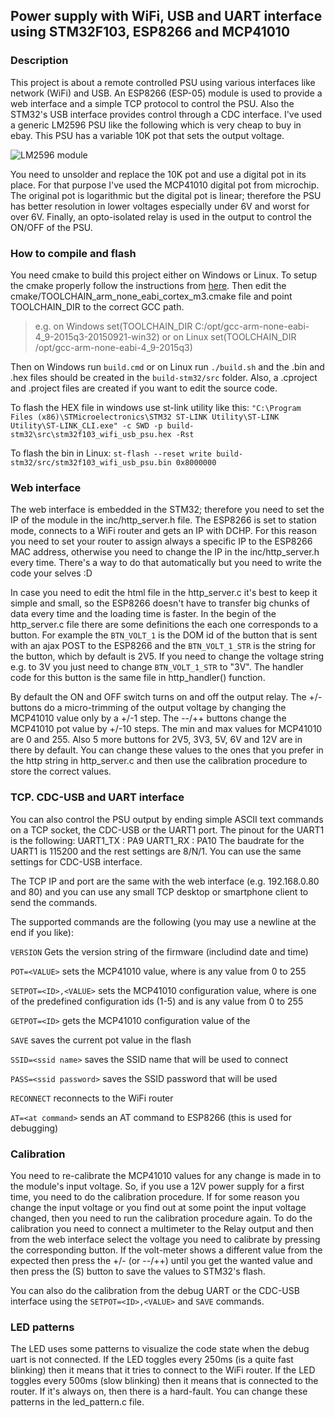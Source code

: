 Power supply with WiFi, USB and UART interface using STM32F103, ESP8266 and MCP41010
----

### Description

This project is about a remote controlled PSU using various interfaces like network (WiFi) and USB. An ESP8266 (ESP-05) module is used to provide a web interface and a simple TCP protocol to control the PSU. Also the STM32's USB interface provides control through a CDC interface. I've used a generic LM2596 PSU like the following which is very cheap to buy in ebay. This PSU has a variable 10K pot that sets the output voltage.

![LM2596 module](http://www.stupid-projects.com/wp-content/uploads/2017/04/LM2596-300x300.jpg)

You need to unsolder and replace the 10K pot and use a digital pot in its place. For that purpose I've used the MCP41010 digital pot from microchip. The original pot is logarithmic but the digital pot is linear; therefore the PSU has better resolution in lower voltages especially under 6V and worst for over 6V. Finally, an opto-isolated relay is used in the output to control the ON/OFF of the PSU.

### How to compile and flash
You need cmake to build this project either on Windows or Linux. To setup the cmake properly follow the instructions from [here](https://github.com/dimtass/cmake_toolchains/blob/master/README.md). Then edit the cmake/TOOLCHAIN_arm_none_eabi_cortex_m3.cmake file and point TOOLCHAIN_DIR to the correct GCC path.
> e.g. on Windows
> set(TOOLCHAIN_DIR C:/opt/gcc-arm-none-eabi-4_9-2015q3-20150921-win32)
> or on Linux
> set(TOOLCHAIN_DIR /opt/gcc-arm-none-eabi-4_9-2015q3)

Then on Windows run ```build.cmd``` or on Linux run ```./build.sh``` and the .bin and .hex files should be created in the ```build-stm32/src``` folder. Also, a .cproject and .project files are created if you want to edit the source code.

To flash the HEX file in windows use st-link utility like this:
```"C:\Program Files (x86)\STMicroelectronics\STM32 ST-LINK Utility\ST-LINK Utility\ST-LINK_CLI.exe" -c SWD -p build-stm32\src\stm32f103_wifi_usb_psu.hex -Rst```

To flash the bin in Linux:
```st-flash --reset write build-stm32/src/stm32f103_wifi_usb_psu.bin 0x8000000```

### Web interface
The web interface is embedded in the STM32; therefore you need to set the IP of the module in the inc/http_server.h file. The ESP8266 is set to station mode, connects to a WiFi router and gets an IP with DCHP. For this reason you need to set your router to assign always a specific IP to the ESP8266 MAC address, otherwise you need to change the IP in the inc/http_server.h every time. There's a way to do that automatically but you need to write the code your selves :D

In case you need to edit the html file in the http_server.c it's best to keep it simple and small, so the ESP8266 doesn't have to transfer big chunks of data every time and the loading time is faster. In the begin of the http_server.c file there are some definitions the each one corresponds to a button. For example the ```BTN_VOLT_1``` is the DOM id of the button that is sent with an ajax POST to the ESP8266 and the ```BTN_VOLT_1_STR``` is the string for the button, which by default is 2V5. If you need to change the voltage string e.g. to 3V you just need to change ```BTN_VOLT_1_STR``` to "3V". The handler code for this button is the same file in http_handler() function.

By default the ON and OFF switch turns on and off the output relay. The +/- buttons do a micro-trimming of the output voltage by changing the MCP41010 value only by a +/-1 step. The --/++ buttons change the MCP41010 pot value by +/-10 steps. The min and max values for MCP41010 are 0 and 255. Also 5 more buttons for 2V5, 3V3, 5V, 6V and 12V are in there by default. You can change these values to the ones that you prefer in the http string in http_server.c and then use the calibration procedure to store the correct values.

### TCP. CDC-USB and UART interface
You can also control the PSU output by ending simple ASCII text commands on a TCP socket, the CDC-USB or the UART1 port.
The pinout for the UART1 is the following:
UART1_TX : PA9
UART1_RX : PA10
The baudrate for the UART1 is 115200 and the rest settings are 8/N/1. You can use the same settings for CDC-USB interface.

The TCP IP and port are the same with the web interface (e.g. 192.168.0.80 and 80) and you can use any small TCP desktop or smartphone client to send the commands.

The supported commands are the following (you may use a newline at the end if you like):

```VERSION```
    Gets the version string of the firmware (includind date and time)

```POT=<VALUE>```
    sets the MCP41010 value, where <VALUE> is any value from 0 to 255

```SETPOT=<ID>,<VALUE>```
    sets the MCP41010 configuration value, where <ID> is one of the predefined configuration ids (1-5) and <VALUE> is any value from 0 to 255
	
```GETPOT=<ID>```
    gets the MCP41010 configuration value of the <ID>

```SAVE```
    saves the current pot value in the flash

```SSID=<ssid name>```
    saves the SSID name that will be used to connect

```PASS=<ssid password>```
    saves the SSID password that will be used

```RECONNECT```
    reconnects to the WiFi router

```AT=<at command>```
    sends an AT command to ESP8266 (this is used for debugging)

### Calibration
You need to re-calibrate the MCP41010 values for any change is made in to the module's input voltage. So, if you use a 12V power supply for a first time, you need to do the calibration procedure. If for some reason you change the input voltage or you find out at some point the input voltage changed, then you need to run the calibration procedure again. To do the calibration you need to connect a multimeter to the Relay output and then from the web interface select the voltage you need to calibrate by pressing the corresponding button. If the volt-meter shows a different value from the expected then press the +/- (or --/++) until you get the wanted value and then press the (S) button to save the values to STM32's flash.

You can also do the calibration from the debug UART or the CDC-USB interface using the ```SETPOT=<ID>,<VALUE>``` and ```SAVE``` commands.

### LED patterns
The LED uses some patterns to visualize the code state when the debug uart is not connected. If the LED toggles every 250ms (is a quite fast blinking) then it means that it tries to connect to the WiFi router. If the LED toggles every 500ms (slow blinking) then it means that is connected to the router. If it's always on, then there is a hard-fault. You can change these patterns in the led_pattern.c file.

